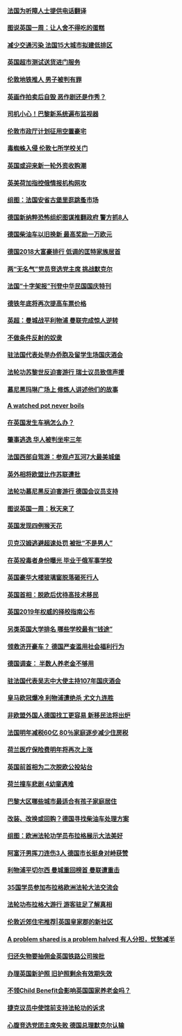 #### [法国为听障人士提供电话翻译](../pages/nsc974/n10776654.md?t=10120034) 

#### [图说英国一周：让人舍不得吃的蛋糕](../pages/nsc974/n10776635.md?t=10120034) 

#### [减少交通污染 法国15大城市拟建低排区](../pages/nsc974/n10776580.md?t=10120034) 

#### [英国超市测试送货进门服务](../pages/nsc974/n10776623.md?t=10120034) 

#### [伦敦地铁推人 男子被判有罪](../pages/nsc974/n10776609.md?t=10120034) 

#### [英画作拍卖后自毁 恶作剧还是作秀？](../pages/nsc974/n10776576.md?t=10120034) 

#### [司机小心！巴黎新系统遍布监视器](../pages/nsc974/n10776510.md?t=10120034) 

#### [伦敦市政厅计划征用空置豪宅](../pages/nsc974/n10776569.md?t=10120034) 

#### [毒蜘蛛入侵 伦敦七所学校关门](../pages/nsc974/n10776564.md?t=10120034) 

#### [英国或迎来新一轮外资收购潮](../pages/nsc974/n10776549.md?t=10120034) 

#### [英美荷加指控俄情报机构网攻](../pages/nsc974/n10776535.md?t=10120034) 

#### [组图：法国安省古堡里逛跳蚤市场](../pages/nsc974/n10775210.md?t=10120034) 

#### [德国新纳粹恐怖组织图谋推翻政府 警方抓8人](../pages/nsc974/n10774321.md?t=10120034) 

#### [德国柴油车以旧换新 最高奖励一万欧元](../pages/nsc974/n10774269.md?t=10120034) 

#### [德国2018大富豪排行 低调的匡特家族居首](../pages/nsc974/n10774023.md?t=10120034) 

#### [两“无名气”党员竞选党主席 挑战默克尔](../pages/nsc974/n10774533.md?t=10120034) 

#### [法国“十字架报”刊登中华民国国庆特刊](../pages/nsc974/n10774543.md?t=10120034) 

#### [德铁年底将再次提高车票价格](../pages/nsc974/n10774155.md?t=10120034) 

#### [英超：曼城战平利物浦 曼联完成惊人逆转](../pages/nsc974/n10773638.md?t=10120034) 

#### [不做条件反射的奴隶](../pages/nsc974/n10771821.md?t=10120034) 

#### [驻法国代表处举办侨胞及留学生场国庆酒会](../pages/nsc974/n10769921.md?t=10120034) 

#### [法轮功苏黎世反迫害游行 瑞士议员致信声援](../pages/nsc974/n10767250.md?t=10120034) 

#### [慕尼黑玛琳广场上 修炼人讲述他们的故事](../pages/nsc974/n10762990.md?t=10120034) 

#### [A watched pot never boils](../pages/nsc974/n10763822.md?t=10120034) 

#### [在英国发生车祸怎么办？](../pages/nsc974/n10763811.md?t=10120034) 

#### [肇事逃逸 华人被判坐牢三年](../pages/nsc974/n10763799.md?t=10120034) 

#### [法国西部自驾游：参观卢瓦河7大最美城堡](../pages/nsc974/n10760218.md?t=10120034) 

#### [英外相将欧盟比作苏联遭批](../pages/nsc974/n10761274.md?t=10120034) 

#### [法轮功慕尼黑反迫害游行 德国会议员支持](../pages/nsc974/n10760664.md?t=10120034) 

#### [图说英国一周：秋天来了](../pages/nsc974/n10761380.md?t=10120034) 

#### [英国发现四例猴天花](../pages/nsc974/n10761362.md?t=10120034) 

#### [贝克汉姆逃避超速处罚 被批“不是男人”](../pages/nsc974/n10761349.md?t=10120034) 

#### [在英投毒者身份曝光 毕业于俄军事学校](../pages/nsc974/n10761338.md?t=10120034) 

#### [英国豪华大楼玻璃窗脱落砸死行人](../pages/nsc974/n10761334.md?t=10120034) 

#### [英国首相：脱欧后优待高技术移民](../pages/nsc974/n10761323.md?t=10120034) 

#### [英国2019年权威的择校指南公布](../pages/nsc974/n10761253.md?t=10120034) 

#### [另类英国大学排名 哪些学校最有“钱途”](../pages/nsc974/n10760972.md?t=10120034) 

#### [领救济开豪车？ 德国严查滥用社会福利行为](../pages/nsc974/n10760730.md?t=10120034) 

#### [德国调查：  半数人养老金不够用](../pages/nsc974/n10760552.md?t=10120034) 

#### [驻法国代表吴志中大使主持107年国庆酒会](../pages/nsc974/n10760458.md?t=10120034) 

#### [皇马欧冠爆冷 利物浦遭绝杀 尤文九连胜](../pages/nsc974/n10759476.md?t=10120034) 

#### [非欧盟外国人德国找工更容易 新移民法将出炉](../pages/nsc974/n10758904.md?t=10120034) 

#### [法国明年减税60亿 80％家庭逐步减少住房税](../pages/nsc974/n10758112.md?t=10120034) 

#### [荷兰医疗保险费明年将再次上涨](../pages/nsc974/n10758614.md?t=10120034) 

#### [英国前首相为二次脱欧公投站台](../pages/nsc974/n10756382.md?t=10120034) 

#### [荷兰撞车悲剧 4幼童遇难](../pages/nsc974/n10758529.md?t=10120034) 

#### [巴黎大区哪些城市最适合有孩子家庭居住](../pages/nsc974/n10758451.md?t=10120034) 

#### [改装、改换或回购？德国寻找柴油车处理方案](../pages/nsc974/n10755781.md?t=10120034) 

#### [组图：欧洲法轮功学员布拉格展示大法美好](../pages/nsc974/n10756084.md?t=10120034) 

#### [阿富汗男挥刀连伤3人 德国市长挺身对峙获赞](../pages/nsc974/n10755624.md?t=10120034) 

#### [利物浦平切尔西 曼城重回榜首 曼联遭重击](../pages/nsc974/n10752442.md?t=10120034) 

#### [35国学员参加布拉格欧洲法轮大法交流会](../pages/nsc974/n10751371.md?t=10120034) 

#### [法轮功布拉格大游行 游客驻足了解真相](../pages/nsc974/n10749360.md?t=10120034) 

#### [伦敦近郊住宅推荐|英国皇家郡的新社区](../pages/nsc974/n10748402.md?t=10120034) 

#### [A problem shared is a problem halved 有人分担，忧愁减半](../pages/nsc974/n10748007.md?t=10120034) 

#### [归还失物要抽佣金英国铁路公司挨批](../pages/nsc974/n10747998.md?t=10120034) 

#### [办理英国新护照 旧护照剩余有效期失效](../pages/nsc974/n10747991.md?t=10120034) 

#### [不领Child Benefit会影响英国国家养老金吗？](../pages/nsc974/n10747977.md?t=10120034) 

#### [捷克议员中使馆前支持法轮功的诉求](../pages/nsc974/n10747691.md?t=10120034) 

#### [心腹竞选党团主席失败 德国总理默克尔认输](../pages/nsc974/n10746576.md?t=10120034) 

